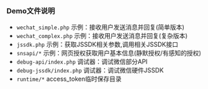 ### Demo文件说明
- `wechat_simple.php` 示例：接收用户发送消息并回复(简单版本)
- `wechat_complex.php` 示例：接收用户发送消息并回复(复杂版本)
- `jssdk.php` 示例：获取JSSDK相关参数,调用相关JSSDK接口
- `snsapi/*` 示例：网页授权获取用户基本信息(静默授权/有感知的授权)
- `debug-api/index.php` 调试器：调试微信部分API
- `debug-jssdk/index.php` 调试器：调试微信硬件JSSDK
- `runtime/*` access_token临时保存目录